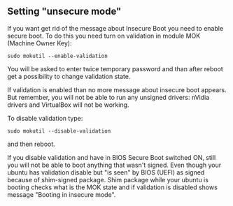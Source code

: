 ## Setting "unsecure mode"


If you want get rid of the message about Insecure Boot you need to enable secure boot. To do this you need turn on validation in module MOK (Machine Owner Key):

```
sudo mokutil --enable-validation
```

You will be asked to enter twice temporary password and than after reboot get a possibility to change validation state.

If validation is enabled than no more message about insecure boot appears. But remember, you will not be able to run any unsigned drivers: nVidia drivers and VirtualBox will not be working.

To disable validation type:

```
sudo mokutil --disable-validation
```

and then reboot.

If you disable validation and have in BIOS Secure Boot switched ON, still you will not be able to boot anything that wasn't signed. Even though your ubuntu has validation disable but "is seen" by BIOS (UEFI) as signed because of shim-signed package. Shim package while your ubuntu is booting checks what is the MOK state and if validation is disabled shows message "Booting in insecure mode".
